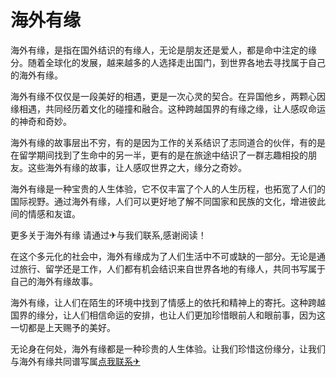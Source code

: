 # 海外有缘

海外有缘，是指在国外结识的有缘人，无论是朋友还是爱人，都是命中注定的缘分。随着全球化的发展，越来越多的人选择走出国门，到世界各地去寻找属于自己的海外有缘。

海外有缘不仅仅是一段美好的相遇，更是一次心灵的契合。在异国他乡，两颗心因缘相遇，共同经历着文化的碰撞和融合。这种跨越国界的有缘之缘，让人感叹命运的神奇和奇妙。

海外有缘的故事层出不穷，有的是因为工作的关系结识了志同道合的伙伴，有的是在留学期间找到了生命中的另一半，更有的是在旅途中结识了一群志趣相投的朋友。这些海外有缘的故事，让人感叹世界之大，缘分之奇妙。

海外有缘是一种宝贵的人生体验，它不仅丰富了个人的人生历程，也拓宽了人们的国际视野。通过海外有缘，人们可以更好地了解不同国家和民族的文化，增进彼此间的情感和友谊。

更多关于海外有缘 请通过✈与我们联系,感谢阅读！

在这个多元化的社会中，海外有缘成为了人们生活中不可或缺的一部分。无论是通过旅行、留学还是工作，人们都有机会结识来自世界各地的有缘人，共同书写属于自己的海外有缘故事。

海外有缘，让人们在陌生的环境中找到了情感上的依托和精神上的寄托。这种跨越国界的缘分，让人们相信命运的安排，也让人们更加珍惜眼前人和眼前事，因为这一切都是上天赐予的美好。

无论身在何处，海外有缘都是一种珍贵的人生体验。让我们珍惜这份缘分，让我们与海外有缘共同谱写属[点我联系✈](https://web.k02.cc)